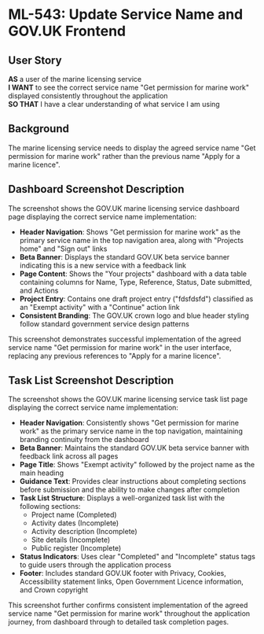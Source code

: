# ML-543: Update Service Name and GOV.UK Frontend

## User Story

**AS** a user of the marine licensing service  
**I WANT** to see the correct service name "Get permission for marine work" displayed consistently throughout the application  
**SO THAT** I have a clear understanding of what service I am using

## Background

The marine licensing service needs to display the agreed service name "Get permission for marine work" rather than the previous name "Apply for a marine licence".

## Dashboard Screenshot Description

The screenshot shows the GOV.UK marine licensing service dashboard page displaying the correct service name implementation:

- **Header Navigation**: Shows "Get permission for marine work" as the primary service name in the top navigation area, along with "Projects home" and "Sign out" links
- **Beta Banner**: Displays the standard GOV.UK beta service banner indicating this is a new service with a feedback link
- **Page Content**: Shows the "Your projects" dashboard with a data table containing columns for Name, Type, Reference, Status, Date submitted, and Actions
- **Project Entry**: Contains one draft project entry ("fdsfdsfd") classified as an "Exempt activity" with a "Continue" action link
- **Consistent Branding**: The GOV.UK crown logo and blue header styling follow standard government service design patterns

This screenshot demonstrates successful implementation of the agreed service name "Get permission for marine work" in the user interface, replacing any previous references to "Apply for a marine licence".

## Task List Screenshot Description

The screenshot shows the GOV.UK marine licensing service task list page displaying the correct service name implementation:

- **Header Navigation**: Consistently shows "Get permission for marine work" as the primary service name in the top navigation, maintaining branding continuity from the dashboard
- **Beta Banner**: Maintains the standard GOV.UK beta service banner with feedback link across all pages
- **Page Title**: Shows "Exempt activity" followed by the project name as the main heading
- **Guidance Text**: Provides clear instructions about completing sections before submission and the ability to make changes after completion
- **Task List Structure**: Displays a well-organized task list with the following sections:
  - Project name (Completed)
  - Activity dates (Incomplete)
  - Activity description (Incomplete)
  - Site details (Incomplete)
  - Public register (Incomplete)
- **Status Indicators**: Uses clear "Completed" and "Incomplete" status tags to guide users through the application process
- **Footer**: Includes standard GOV.UK footer with Privacy, Cookies, Accessibility statement links, Open Government Licence information, and Crown copyright

This screenshot further confirms consistent implementation of the agreed service name "Get permission for marine work" throughout the application journey, from dashboard through to detailed task completion pages.
